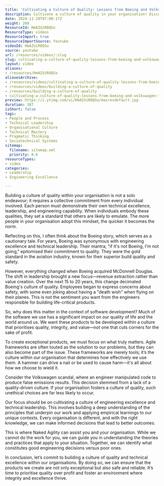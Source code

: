 ```yaml
---
title: 'Cultivating a Culture of Quality: Lessons from Boeing and Volkswagen for Engineering Excellence'
description: Cultivate a culture of quality in your organisation! Discover how to prioritise integrity and excellence for exceptional, safe products.
date: 2024-11-29T07:00:17Z
weight: 260
ResourceId: HmAIUiR8QSo
ResourceType: videos
ResourceImport: true
ResourceImportSource: Youtube
videoId: HmAIUiR8QSo
source: youtube
url: /resources/videos/:slug
slug: cultivating-a-culture-of-quality-lessons-from-boeing-and-volkswagen-for-engineering-excellence
layout: video
aliases:
- /resources/HmAIUiR8QSo
aliasesArchive:
- /resources/videos/cultivating-a-culture-of-quality-lessons-from-boeing-and-volkswagen-for-engineering-excellence
- /resources/videos/building-a-culture-of-quality
- /resources/building-a-culture-of-quality
- cultivating-a-culture-of-quality-lessons-from-boeing-and-volkswagen-for-engineering-excellence
preview: https://i.ytimg.com/vi/HmAIUiR8QSo/maxresdefault.jpg
duration: 387
isShort: false
tags:
- People and Process
- Technical Leadership
- Organisational Culture
- Technical Mastery
- Pragmatic Thinking
- Sociotechnical Systems
sitemap:
  filename: sitemap.xml
  priority: 0.6
resourceTypes:
- video
categories:
- Leadership
- Engineering Excellence

---
```

Building a culture of quality within your organisation is not a solo endeavour; it requires a collective commitment from every individual involved. Each person must demonstrate their own technical excellence, leadership, and engineering capability. When individuals embody these qualities, they set a standard that others are likely to emulate. The more people in your organisation adopt this mindset, the quicker it becomes the norm.

Reflecting on this, I often think about the Boeing story, which serves as a cautionary tale. For years, Boeing was synonymous with engineering excellence and technical leadership. Their mantra, "if it's not Boeing, I'm not going," epitomised their commitment to quality. They were the gold standard in the aviation industry, known for their superior build quality and safety.

However, everything changed when Boeing acquired McDonnell Douglas. The shift in leadership brought a new focus—revenue extraction rather than value creation. Over the next 15 to 20 years, this change decimated Boeing's culture of quality. Employees began to express concerns about safety, with some even joking about having a "death wish" when flying on their planes. This is not the sentiment you want from the engineers responsible for building life-critical products.

So, why does this matter in the context of software development? Much of the software we use has a significant impact on our quality of life and the world around us. We want these products to be developed within a culture that prioritises quality, integrity, and value—not one that cuts corners for the sake of profit.

To create exceptional products, we must focus on what truly matters. Agile frameworks are often touted as the solution to our problems, but they can also become part of the issue. These frameworks are merely tools; it’s the culture within our organisation that determines how effectively we use them. A hammer can drive a nail or be used to cause harm—it's all about how we choose to wield it.

Consider the Volkswagen scandal, where an engineer manipulated code to produce false emissions results. This decision stemmed from a lack of a quality-driven culture. If your organisation fosters a culture of quality, such unethical choices are far less likely to occur.

Our focus should be on cultivating a culture of engineering excellence and technical leadership. This involves building a deep understanding of the principles that underpin our work and applying empirical learnings to our unique contexts. Every organisation is different, and with the right knowledge, we can make informed decisions that lead to better outcomes.

This is where Naked Agility can assist you and your organisation. While we cannot do the work for you, we can guide you in understanding the theories and practices that apply to your situation. Together, we can identify what constitutes good engineering decisions versus poor ones.

In conclusion, let’s commit to building a culture of quality and technical excellence within our organisations. By doing so, we can ensure that the products we create are not only exceptional but also safe and reliable. It’s time to prioritise quality over profit and foster an environment where integrity and excellence thrive.
